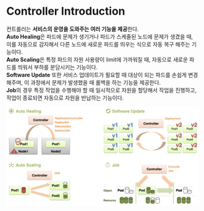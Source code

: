 # Controller Introduction

컨트롤러는 **서비스의 운영을 도와주는 여러 기능을 제공**한다.  
**Auto Healing**은 파드에 문제가 생기거나 파드가 스케줄된 노드에 문제가 생겼을 때, 이를 자동으로 감지해서 다른 노드에 새로운 파드를 띄우는 식으로 자동 복구 해주는 기능이다.  
**Auto Scaling**은 특정 파드의 자원 사용량이 limit에 가까워질 때, 자동으로 새로운 파드를 띄워서 부하를 분담시키는 기능이다.  
**Software Update** 또한 서비스 업데이트가 필요할 때 대상이 되는 파드를 손쉽게 변경해주며, 이 과정에서 문제가 발생했을 때 롤백을 하는 기능을 제공한다.  
**Job**의 경우 특정 작업을 수행해야 할 때 일시적으로 자원을 할당해서 작업을 진행하고, 작업이 종료되면 자동으로 자원을 반납하는 기능이다.

<img src="./images/0_Introduction1.png" />
